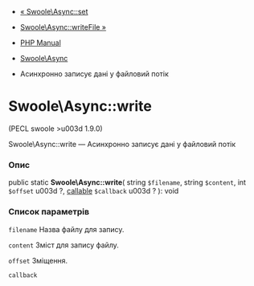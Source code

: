 - [« Swoole\Async::set](swoole-async.set.md)
- [Swoole\Async::writeFile »](swoole-async.writefile.md)

- [PHP Manual](index.md)
- [Swoole\Async](class.swoole-async.md)
- Асинхронно записує дані у файловий потік

# Swoole\Async::write

(PECL swoole \>u003d 1.9.0)

Swoole\Async::write — Асинхронно записує дані у файловий потік

### Опис

public static **Swoole\Async::write**(
string `$filename`,
string `$content`,
int `$offset` u003d ?,
[callable](language.types.callable.md) `$callback` u003d ?
): void

### Список параметрів

`filename`
Назва файлу для запису.

`content`
Зміст для запису файлу.

`offset`
Зміщення.

`callback`
